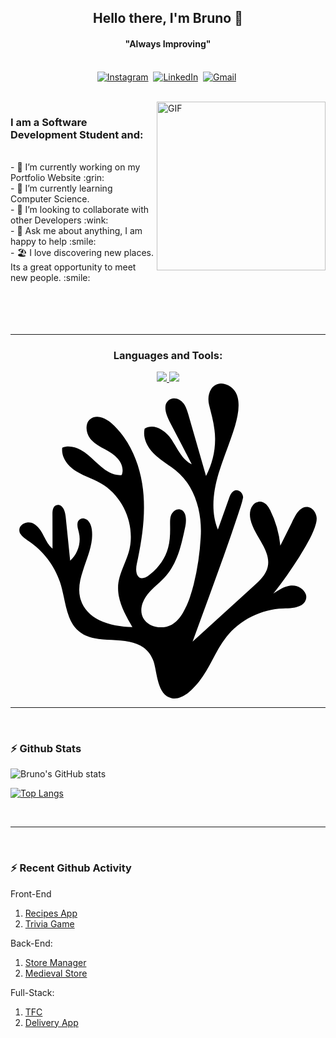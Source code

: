 <p>
  <h2 align="center"><b>Hello there, I'm Bruno 👋</b></h2>
</p>

<p>
  <h4 align="center"><b>"Always Improving"</b></h4>
</p>

<p align="center">
<br>
<a href="https://www.instagram.com/brunombastos/"><img src="https://img.shields.io/badge/instagram-%23E4405F.svg?&style=for-the-badge&logo=instagram&logoColor=white" alt="Instagram" /></a>&nbsp;
<a href="https://www.linkedin.com/in/bruno-monteiro-bastos/"><img src="https://img.shields.io/badge/linkedin-%230077B5.svg?&style=for-the-badge&logo=linkedin&logoColor=white" alt="LinkedIn" /></a>&nbsp;
<a href="mailto:brunomourabastos@gmail.com?subject=Hello%20Bruno"><img src="https://img.shields.io/badge/gmail-%23D14836.svg?&style=for-the-badge&logo=gmail&logoColor=white" alt="Gmail"/></a>&nbsp;
<!--<a href="https://kkvanonymous.github.io/"><img alt="Website" src="https://img.shields.io/website?style=for-the-badge&up_message=portfolio&url=https%3A%2F%2Fkkvanonymous.github.io%2F"></a>-->
</p>

<br>

<img align="right" height="270px" alt="GIF" src="https://i.pinimg.com/originals/e4/26/70/e426702edf874b181aced1e2fa5c6cde.gif" />

<h3>I am a Software Development Student and:</h3><br>
- 🔭 I’m currently working on my Portfolio Website :grin:<br />
- 🌱 I’m currently learning Computer Science.<br />
- 👯 I’m looking to collaborate with other Developers :wink:<br />
- 💬 Ask me about anything, I am happy to help :smile:<br />
- 🏖️ I love discovering new places. Its a great opportunity to meet new people. :smile:<br />

<br>
<br>
<br>

<br>
<hr>
<p align="center">
  <h3 align="center"><strong>Languages and Tools:</strong></h3>
</p>
<p align="center">
  <a href="https://skillicons.dev">
    <img src="https://skillicons.dev/icons?i=vscode,eclipse,git,github,css,html,js,jest,react,redux,bootstrap,docker,ts,py" />
    <img src="https://skillicons.dev/icons?i=java,php,laravel,mysql,mongodb,nodejs" />
  </a>
  <svg role="img" viewBox="0 0 24 24" xmlns="http://www.w3.org/2000/svg"><title>VSCodium</title><path d="M15.29501.4152c.15768-.24864.43968-.414.73584-.4152.41496-.00096.81.23208 1.05024.564.22632.31728.29616.71832.29664 1.10136-.0036.53856-.12768 1.06775-.27552 1.58303-.36936 1.21608-.8712 2.38703-1.24608 3.60167-.4128 1.37832-.6108 2.91431-.05616 4.28279.28992-.80928.57672-1.62024.86568-2.43047.08208-.21408.19008-.45744.41952-.54528.31943-.11376.64511.2196.63575.52824-.08736.44951-.2568.87791-.39023 1.3152-1.08072 3.24862-2.29104 6.45237-3.45647 9.67172 1.54991-1.4172 3.10463-2.82911 4.65646-4.24367.44664-.40656.93096-.8496 1.06776-1.464.13656-.60311-.11736-1.20167-.40512-1.71959-.3324-.618-.75672-1.20575-.91272-1.90127-.07848-.36024-.05472-.77472.18816-1.06992.1752-.22224.49416-.33696.7632-.22848.26568.10152.426.35664.55152.5976a7.75846 7.75846 0 0 1 .7752 2.71175c.288-.58104.57935-1.15967.86783-1.74023.17424-.342.32808-.70896.6108-.9792.17064-.16848.41928-.27456.66-.21984.30192.06672.51384.34128.59496.6264.09192.30288-.0053.61824-.10296.906-.29088.80471-.74784 1.53287-1.18824 2.26175-.61392.9648-1.266 1.90631-1.97783 2.802.4068-.27169.8352-.55753 1.33343-.6144.47136-.06313.9924.21287 1.1484.67295.1044.3132-.06456.66768-.34824.82056-.41616.23208-.90864.22896-1.37112.2496-1.67831.04608-3.3139.8724-4.35526 2.18783-.82176 1.04904-1.24152 2.35247-2.07552 3.39287-.52607.63408-1.26935 1.43015-2.08703 1.25423-1.08887-.234-1.08887-1.93583-1.36031-2.77943-.13992-.42527-.40248-.81383-.7668-1.07903-.31848-.2352-.69984-.37008-1.08528-.444-.88488-.16992-1.7976-.08016-2.68031-.26256-.44184-.09-.87696-.26712-1.2144-.57264-.3216-.28224-.54383-.66-.69791-1.05527-.33264-.86112-.40032-1.79544-.696-2.66736-.42792-1.2552-1.27464-2.36495-2.37743-3.10199-.23256-.15696-.48528-.31007-.63576-.55487-.1224-.19128-.1116-.4632.04872-.63.27024-.29424.75864-.31848 1.07087-.07512.63984.45384.73224 1.3356 1.32864 1.82903.00096-.81455-.00312-1.6284-.00456-2.44247.00192-.2352-.02424-.4884.09336-.70224.10704-.20256.4032-.25752.57528-.1056.23256.19488.30336.51288.33648.80064.11568 1.122.22752 2.24447.34368 3.36719.58463-.52512.8532-1.37736.66407-2.14175-.05736-.24408-.15024-.49512-.09768-.74832.04296-.2124.26832-.36192.48072-.324.2388.0324.4092.23712.49872.44736.14256.34847.14304.73655.11424 1.10663-.08472.84288-.44136 1.6212-.68736 2.42328-.23976.708-.40464 1.49471-.1644 2.22599.21408.68376.75672 1.22423 1.39344 1.53071.786.38616 1.67135.50616 2.53751.54024-.52656-.9216-1.0992-1.89671-1.08936-2.99303.01032-1.10376.71208-2.03351.90168-3.09887.32304-1.76735-.47448-3.68855-1.95911-4.70254-.65952-.45312-1.45128-.65472-2.1288-1.07496-.61295-.37512-1.16351-1.0428-1.06727-1.80311.4656-.18024.98543-.06504 1.40567.17688.82128.43824 1.34376 1.26911 2.16912 1.70063a1.77383 1.77383 0 0 0 .95255.21624c.1788-.42864 0-.90864-.28848-1.24248-.54263-.65375-1.45847-.8124-2.02583-1.43735-.2844-.32616-.44304-.79224-.32352-1.21872.0972-.33696.44592-.5664.7932-.54096.51432.03192.95712.354 1.30872.70848 1.16327 1.1628 1.83263 2.7444 2.09519 4.35167.31008 1.89575.06912 3.82967-.31272 5.69638-.07128.3804-.20472.7704-.10608 1.15872.04248.17975.17208.36527.37128.38135.27384.01752.50016-.16896.6996-.3324.62376-.50951 1.1196-1.19543 1.32407-1.98095.15984-.57264.1644-1.17215.15312-1.76183.0031-.29496-.01872-.62064.15768-.876.126-.19728.3612-.35232.60312-.29496.1896.036.324.2004.38184.37656.09312.29016.07896.60336.0228.89928-.17832.81671-.3396 1.644-.66264 2.41943-.228.55656-.53592 1.08576-.95304 1.52184-.45983.48743-1.02791.87815-1.39847 1.44623-.25272.38808-.41616.87024-.30648 1.33392.08016.36983.36168.67175.70128.82583.49464.22584 1.09511.21432 1.57727-.03984.38256-.20688.65448-.56447.87096-.93191.38136-.66096.61248-1.39488.80424-2.12976.29496-1.18655.46872-2.4031.53688-3.62399.078-1.30391-.15864-2.65223-.816-3.79126-.34944-.60984-.8436-1.1292-1.4208-1.52664-.51984-.38664-1.09151-.72144-1.5132-1.22231-.39431-.46416-.66767-1.09056-.52415-1.70664.26976-.16944.61032-.19896.90912-.09288.56375.19176 1.00535.6444 1.29 1.15656.38663.6036.70919 1.32191 1.3903 1.64975-.55415-1.09007-1.12559-2.17079-1.68647-3.25703-.1824-.36696-.36216-.768-.31464-1.18775.03456-.31992.33168-.58224.65256-.5808.28488.00096.552.16128.72168.38448.19368.25128.28632.56088.37368.8616.44688 1.55567.89351 3.11062 1.34207 4.66582.56376-1.074.80208-2.3184.64176-3.52367-.07008-.63888-.25776-1.25591-.40656-1.8792-.10128-.40775-.0708-.86519.16176-1.22423z"/></svg>
<hr>
<br>

### :zap: Github Stats

![Bruno's GitHub stats](https://github-readme-stats.vercel.app/api?username=brunomourabastos&show_icons=true&theme=nord&)

[![Top Langs](https://github-readme-stats.vercel.app/api/top-langs/?username=brunomourabastos&layout=compact&theme=nord)](https://github.com/brunomourabastos/github-readme-stats)

<br>
<hr>
<br>

### :zap: Recent Github Activity
  
<!--START_SECTION:activity-->
Front-End
1. <a href="https://github.com/brunomourabastos/app-de-receitas">Recipes App</a>
2. <a href="https://github.com/brunomourabastos/trivia-game">Trivia Game</a>

Back-End:
1. <a href="https://github.com/brunomourabastos/store-manager">Store Manager</a>
2. <a href="https://github.com/brunomourabastos/medieval-store">Medieval Store</a>
<!--END_SECTION:activity-->

Full-Stack:
1. <a href="https://github.com/brunomourabastos/Project-TFC">TFC</a>
2. <a href="https://github.com/brunomourabastos/deliveryApp">Delivery App</a>
<!--END_SECTION:activity-->

<br>


